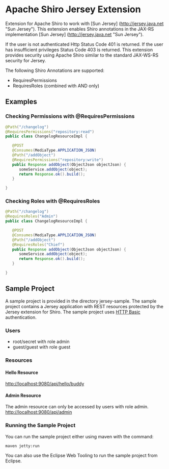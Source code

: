 Apache Shiro Jersey Extension
============

Extension for Apache Shiro to work with [Sun Jersey] (http://jersey.java.net "Sun Jersey"). This extension enables Shiro annotations in the JAX-RS implementation [Sun Jersey] (http://jersey.java.net "Sun Jersey"). 

If the user is not authenticated Http Status Code 401 is returned. If the user has insufficient privileges Status Code 403 is returned. This extension provides security using Apache Shiro 
similar to the standard JAX-WS-RS security for Jersey.

The following Shiro Annotations are supported:
+ RequiresPermissions
+ RequiresRoles (combined with AND only)

Examples
-------------

### Checking Permissions with @RequiresPermissions ######
```java
@Path("/changelog") 
@RequiresPermissions("repository:read") 
public class ChangelogResourceImpl { 

   @POST 
   @Consumes(MediaType.APPLICATION_JSON) 
   @Path("/addObject") 
   @RequiresPermissions("repository:write") 
   public Response addObject(ObjectJson objectJson) { 
      someService.addObject(object); 
      return Response.ok().build(); 
   }

} 
```

### Checking Roles with @RequiresRoles ######
```java
@Path("/changelog") 
@RequiresRoles("Admin") 
public class ChangelogResourceImpl { 

   @POST 
   @Consumes(MediaType.APPLICATION_JSON) 
   @Path("/addObject") 
   @RequiresRoles("Chief") 
   public Response addObject(ObjectJson objectJson) { 
      someService.addObject(object); 
      return Response.ok().build(); 
   }

} 
```

Sample Project
-------------
A sample project is provided in the directory jersey-sample. The sample project contains
a Jersey application with REST resources protected by the Jersey extension for Shiro. The 
sample project uses [HTTP Basic](http://en.wikipedia.org/wiki/Basic_access_authentication) 
authentication.

### Users ######
+ root/secret with role admin
+ guest/guest with role guest

### Resources ######
#### Hello Resource ######
[http://localhost:9080/api/hello/buddy](http://localhost:9080/api/hello/buddy)

#### Admin Resource ######
The admin resource can only be accessed by users with role admin.
[http://localhost:9080/api/admin](http://localhost:9080/api/admin)

### Running the Sample Project ######
You can run the sample project either using maven with the command:

    maven jetty:run

You can also use the Eclipse Web Tooling to run the sample project from Eclipse.


